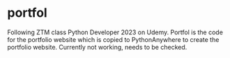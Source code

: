 # portfol

Following ZTM class Python Developer 2023 on Udemy.
Portfol is the code for the portfolio website which is copied to PythonAnywhere to create the portfolio website.
Currently not working, needs to be checked.
